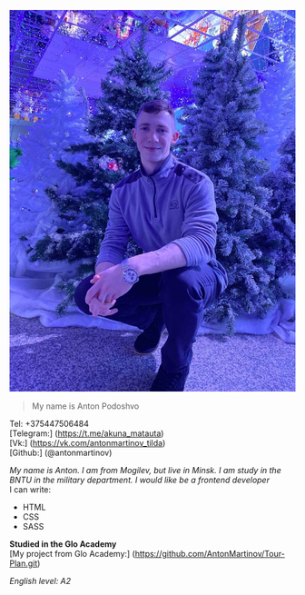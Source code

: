 ![Моё фото](photo_2022-01-10_22-31-02.jpg)

>My name is Anton Podoshvo

Tel: +375447506484<br>
[Telegram:] (https://t.me/akuna_matauta)<br>
[Vk:] (https://vk.com/antonmartinov_tilda)<br>
[Github:] (@antonmartinov)

*My name is Anton. I am from Mogilev, but live in Minsk. I am study in the BNTU in the military department. I would like be a frontend developer*<br>
I can write: 
* HTML
* CSS 
* SASS

__Studied in the Glo Academy__ <br>
[My project from Glo Academy:] (https://github.com/AntonMartinov/Tour-Plan.git)

*English level: A2*